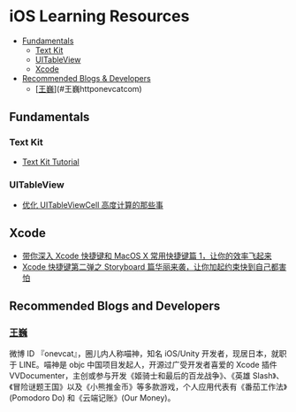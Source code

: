 # iOS Learning Resources

- [Fundamentals](#fundamentals)
  - [Text Kit](#text-kit)
  - [UITableView](#uitableview)
  - [Xcode](#xcode)
- [Recommended Blogs & Developers](#recommended-blogs-&-developers)
  - [[王巍](http://onevcat.com/)](#王巍httponevcatcom)

## Fundamentals

### Text Kit

- [Text Kit Tutorial](http://www.raywenderlich.com/50151/text-kit-tutorial)

### UITableView

- [优化 UITableViewCell 高度计算的那些事](http://blog.sunnyxx.com/2015/05/17/cell-height-calculation/)

## Xcode

- [带你深入 Xcode 快捷键和 MacOS X 常用快捷键篇 1，让你的效率飞起来](http://www.jianshu.com/p/7a9f9468e1e1?utm_campaign=maleskine&utm_content=note&utm_medium=writer_share&utm_source=weibo)
- [Xcode 快捷键第二弹之 Storyboard 篇华丽来袭，让你加起约束快到自己都害怕](http://www.jianshu.com/p/b9d313c7dda0)

## Recommended Blogs and Developers

### [王巍](http://onevcat.com/)

微博 ID 『onevcat』，圈儿内人称喵神，知名 iOS/Unity 开发者，现居日本，就职于 LINE。喵神是 objc 中国项目发起人，开源过广受开发者喜爱的 Xcode 插件 VVDocumenter，主创或参与开发《姬骑士和最后的百龙战争》、《英雄 Slash》、《冒险谜题王国》以及《小熊推金币》等多款游戏，个人应用代表有《番茄工作法》(Pomodoro Do) 和《云端记账》(Our Money)。